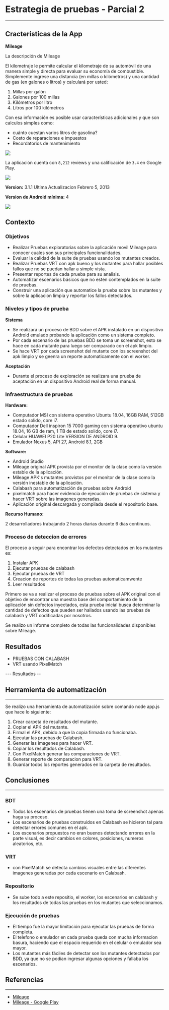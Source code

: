 # Estrategia de pruebas - Parcial 2

---

## Cracterísticas de la App

**Mileage**

La descripción de Mileage

El kilometraje le permite calcular el kilometraje de su automóvil de una manera simple y directa para evaluar su economía de combustible. Simplemente ingrese una distancia (en millas o kilómetros) y una cantidad de gas (en galones o litros) y calculará por usted:

1. Millas por galón
2. Galones por 100 millas
3. Kilómetros por litro
4. Litros por 100 kilómetros

Con esa información es posible usar características adicionales y que son calculos simples como:

* cuánto cuestan varios litros de gasolina?
* Costo de reparaciones e impuestos
* Recordatorios de mantenimiento

![](assets/screenshot_4.png)

La aplicación cuenta con `8,212` reviews y una calificación de `3.4` en Google Play.

![](assets/caracteristicas1.png)


**Version:** 3.1.1 Ultima Actualizacion Febrero 5, 2013

**Version de Android mínima:** 4

![](assets/caracteristicas2.png)

## Contexto

### Objetivos

* Realizar Pruebas exploratorias sobre la aplicación movil Mileage para conocer cuales son sus principales funcionalidades.
* Evaluar la calidad de la suite de pruebas usando los mutantes creados. 
* Realizar Pruebas VRT con apk bueno y los mutantes para hallar posibles fallos que no se puedan hallar a simple vista. 
* Presentar reportes de cada prueba para su analisis. 
* Automatizar escenarios básicos que no esten contemplados en la suite de pruebas. 
* Construir una aplicación que automatice la prueba sobre los mutantes y sobre la aplicacion limpia y reportar los fallos detectados. 

### Niveles y tipos de prueba

**Sistema**

* Se realizará un proceso de BDD sobre el APK instalado en un dispositivo Android emulado probando la aplicación como un sistema completo.
* Por cada escenario de las pruebas BDD se toma un screenshot, esto se hace en cada mutante para luego ser comparado con el apk limpio. 
* Se hace VRT por cada screenshot del mutante con los screenshot del apk limpio y se geenra un reporte automaticamente con el worker. 

**Aceptación**

* Durante el proceso de exploración se realizara una prueba de aceptación en un dispositivo Android real de forma manual.

### Infraestructura de pruebas

**Hardware:**

* Computador MSI con sistema operativo Ubuntu 18.04, 16GB RAM, 512GB estado solido, core i7.
* Computador Dell inspiron 15 7000 gaming con sistema operativo ubuntu 18.04, 16 GB de ram, 1 TB de estado solido, core i7. 
* Celular HUAWEI P20 Lite VERSION DE ANDROID 9.
* Emulador Nexus 5, API 27, Android 8.1, 2GB

**Software:**

* Android Studio
* Mileage original APK provista por el monitor de la clase como la versión estable de la aplicación.
* Mileage APK's mutantes provistos por el monitor de la clase como la versión inestable de la aplicación.
* Calabash para automatización de pruebas sobre Android
* pixelmatch para hacer evidencia de ejecución de pruebas de sistema y hacer VRT sobre las imagenes generadas.
* Aplicación original descargada y compilada desde el repositorio base.

**Recurso Humano:**

2 desarrolladores trabajando 2 horas diarias durante 6 días continuos.

### Proceso de deteccion de errores 

El proceso a seguir para encontrar los defectos detectados en los mutantes es:

1. Instalar APK 
2. Ejecutar pruebas de calabash
3. Ejecutar pruebas de VRT
4. Creacion de reportes de todas las pruebas automaticamwente
5. Leer resultados 


Primero se va a realizar el proceso de pruebas sobre el APK original con el objetivo de encontrar una muestra base del comportamiento de la aplicación sin defectos inyectados, esta prueba inicial busca determinar la cantidad de defectos que pueden ser hallados usando las pruebas de calabash y VRT codificadas por nosotros.


Se realizo un informe completo de todas las funcionalidades disponibles sobre Mileage.

## Resultados

* PRUEBAS CON CALABASH 
* VRT usando PixelMatch 

--- Resultados -- 



## Herramienta de automatización 

---

Se realizo una herramienta de automatización sobre comando node app.js que hace lo siguiente:

1. Crear carpeta de resultados del mutante.
2. Copiar el APK del mutante.
3. Firmal el APK, debido a que la copia firmada no funcionaba.
4. Ejecutar las pruebas de Calabash.
5. Generar las imagenes para hacer VRT.
6. Copiar los resultados de Calabash.
7. Con PixelMatch generar las comparaciones de VRT. 
8. Generar reporte de comparacion para VRT.
9. Guardar todos los reportes generados en la carpeta de resultados. 


## Conclusiones

---

### BDT

* Todos los escenarios de pruebas tienen una toma de screenshot apenas haga su proceso. 
* Los escenarios de pruebas construidos en Calabash se hicieron tal para detectar errores comunes en el apk. 
* Los escenarios propuestos no eran buenos detectando errores en la parte visual, es decir cambios en colores, posiciones, numeros aleatorios, etc.

### VRT

* con PixelMatch se detecta cambios visuales entre las diferentes imagenes generadas por cada escenario en Calabash. 

### Repositorio

* Se sube todo a este repositio, el worker, los escenarios en calabash y los resultados de todas las pruebas en los mutantes que seleccionamos. 


### Ejecución de pruebas

* El tiempo fue la mayor limitación para ejecutar las pruebas de forma completa.
* El telefono o emulador en cada prueba queda con mucha informacion basura, haciendo que el espacio requerido en el celular o emulador sea mayor. 
* Los mutantes más fáciles de detectar son los mutantes detectados por BDD, ya que no se podian ingresar algunas opciones y fallaba los escenarios. 

## Referencias

---

* [Mileage](https://github.com/evancharlton/android-mileage)
* [Mileage - Google Play](https://play.google.com/store/apps/details?id=com.evancharlton.mileage&hl=en_US)




